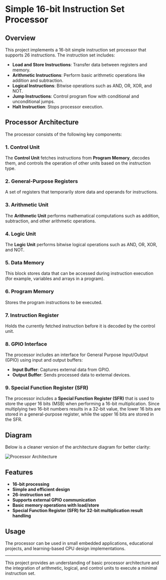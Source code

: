 
# Simple 16-bit Instruction Set Processor

## Overview
This project implements a 16-bit simple instruction set processor that supports 26 instructions. The instruction set includes:
- **Load and Store Instructions**: Transfer data between registers and memory.
- **Arithmetic Instructions**: Perform basic arithmetic operations like addition and subtraction.
- **Logical Instructions**: Bitwise operations such as AND, OR, XOR, and NOT.
- **Jump Instructions**: Control program flow with conditional and unconditional jumps.
- **Halt Instruction**: Stops processor execution.

## Processor Architecture
The processor consists of the following key components:

### 1. Control Unit
The **Control Unit** fetches instructions from **Program Memory**, decodes them, and controls the operation of other units based on the instruction type.

### 2. General-Purpose Registers
A set of registers that temporarily store data and operands for instructions.

### 3. Arithmetic Unit
The **Arithmetic Unit** performs mathematical computations such as addition, subtraction, and other arithmetic operations.

### 4. Logic Unit
The **Logic Unit** performs bitwise logical operations such as AND, OR, XOR, and NOT.

### 5. Data Memory
This block stores data that can be accessed during instruction execution (for example, variables and arrays in a program).

### 6. Program Memory
Stores the program instructions to be executed.

### 7. Instruction Register
Holds the currently fetched instruction before it is decoded by the control unit.

### 8. GPIO Interface
The processor includes an interface for General Purpose Input/Output (GPIO) using input and output buffers:
- **Input Buffer**: Captures external data from GPIO.
- **Output Buffer**: Sends processed data to external devices.

### 9. Special Function Register (SFR)
The processor includes a **Special Function Register (SFR)** that is used to store the upper 16 bits (MSB) when performing a 16-bit multiplication. Since multiplying two 16-bit numbers results in a 32-bit value, the lower 16 bits are stored in a general-purpose register, while the upper 16 bits are stored in the SFR.

## Diagram
Below is a cleaner version of the architecture diagram for better clarity:

![Processor Architecture](https://drive.google.com/drive/u/0/folders/1WSeLxIqmAJPOjsqMAj8NDOhD1gGIpahj)

## Features
- **16-bit processing**
- **Simple and efficient design**
- **26-instruction set**
- **Supports external GPIO communication**
- **Basic memory operations with load/store**
- **Special Function Register (SFR) for 32-bit multiplication result handling**

## Usage
The processor can be used in small embedded applications, educational projects, and learning-based CPU design implementations.

---

This project provides an understanding of basic processor architecture and the integration of arithmetic, logical, and control units to execute a minimal instruction set.
